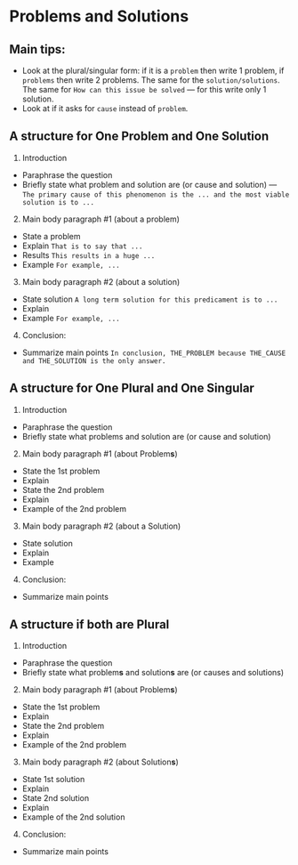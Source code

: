 # Problems and Solutions


## Main tips:
- Look at the plural/singular form:
if it is a `problem` then write 1 problem, if `problems` then write 2 problems.
The same for the `solution/solutions`.
The same for `How can this issue be solved` — for this write only 1 solution.
- Look at if it asks for `cause` instead of `problem`.


## A structure for One Problem and One Solution

1. Introduction
  - Paraphrase the question
  - Briefly state what problem and solution are (or cause and solution) — `The primary cause of this phenomenon is the ... and the most viable solution is to ...`
2. Main body paragraph #1 (about a problem)
  - State a problem
  - Explain `That is to say that ...`
  - Results `This results in a huge ...`
  - Example `For example, ...`
3. Main body paragraph #2 (about a solution)
  - State solution `A long term solution for this predicament is to ...`
  - Explain
  - Example `For example, ...`
4. Conclusion:
  - Summarize main points `In conclusion, THE_PROBLEM because THE_CAUSE and THE_SOLUTION is the only answer.`


## A structure for One Plural and One Singular

1. Introduction
  - Paraphrase the question
  - Briefly state what problems and solution are (or cause and solution)
2. Main body paragraph #1 (about Problem**s**)
  - State the 1st problem
  - Explain
  - State the 2nd problem
  - Explain
  - Example of the 2nd problem
3. Main body paragraph #2 (about a Solution)
  - State solution
  - Explain
  - Example
4. Conclusion:
  - Summarize main points


## A structure if both are Plural

1. Introduction
  - Paraphrase the question
  - Briefly state what problem**s** and solution**s** are (or causes and solutions)
2. Main body paragraph #1 (about Problem**s**)
  - State the 1st problem
  - Explain
  - State the 2nd problem
  - Explain
  - Example of the 2nd problem
3. Main body paragraph #2 (about Solution**s**)
  - State 1st solution
  - Explain
  - State 2nd solution
  - Explain
  - Example of the 2nd solution
4. Conclusion:
  - Summarize main points
